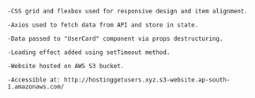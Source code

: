     -CSS grid and flexbox used for responsive design and item alignment.
    
    -Axios used to fetch data from API and store in state.

    -Data passed to "UserCard" component via props destructuring.

    -Loading effect added using setTimeout method.

    -Website hosted on AWS S3 bucket.

    -Accessible at: http://hostinggetusers.xyz.s3-website.ap-south-1.amazonaws.com/